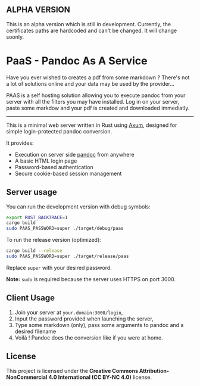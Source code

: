 ## ALPHA VERSION 

This is an alpha version which is still in development. Currently, the certificates paths are hardcoded and can't be changed. It will change soonly.

# PaaS - Pandoc As A Service

Have you ever wished to creates a pdf from some markdown ? There's not a lot of solutions online and your data may be used by the provider...

PAAS is a self hosting solution allowing you to execute pandoc from your server with all the filters you may have installed. 
Log in on your server, paste some markdow and your pdf is created and downloaded immediatly.

---

This is a minimal web server written in Rust using [Axum](https://docs.rs/axum/latest/axum/), designed for simple login-protected pandoc conversion.

It provides:

- Execution on server side [pandoc](https://pandoc.org/) from anywhere
- A basic HTML login page
- Password-based authentication
- Secure cookie-based session management

## Server usage 

You can run the development version with debug symbols:

```bash
export RUST_BACKTRACE=1
cargo build
sudo PAAS_PASSWORD=super ./target/debug/paas
````

To run the release version (optimized):

```bash
cargo build --release
sudo PAAS_PASSWORD=super ./target/release/paas
```

Replace `super` with your desired password.

**Note:** `sudo` is required because the server uses HTTPS on port 3000.

## Client Usage 

1. Join your server at `your.domain:3000/login`,
2. Input the password provided when launching the server,
3. Type some markdown (only), pass some arguments to pandoc and a desired filename
4. Voilà ! Pandoc does the conversion like if you were at home.

## License

This project is licensed under the **Creative Commons Attribution-NonCommercial 4.0 International (CC BY-NC 4.0)** license.
